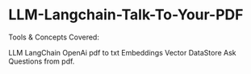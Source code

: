 # LLM-Langchain-Talk-To-Your-PDF

Tools & Concepts Covered:

LLM
LangChain
OpenAi
pdf to txt
Embeddings
Vector DataStore
Ask Questions from pdf.
